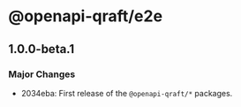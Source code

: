 # @openapi-qraft/e2e

## 1.0.0-beta.1

### Major Changes

- 2034eba: First release of the `@openapi-qraft/*` packages.
